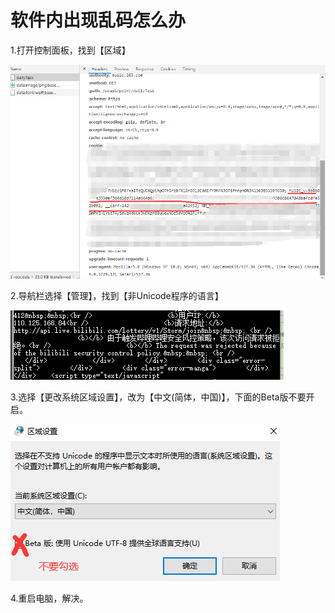 # 软件内出现乱码怎么办

1.打开控制面板，找到【区域】 

![](.gitbook/assets/image%20%2811%29.png)

2.导航栏选择【管理】，找到【非Unicode程序的语言】 

![](.gitbook/assets/image%20%287%29.png)

3.选择【更改系统区域设置】，改为【中文\(简体，中国\)】，下面的Beta版不要开启。

![](.gitbook/assets/image%20%2822%29.png)

4.重启电脑，解决。

